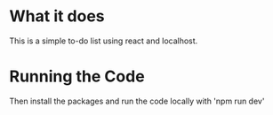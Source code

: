 # What it does
This is a simple to-do list using react and localhost.

# Running the Code
Then install the packages and run the code locally with 'npm run dev'


